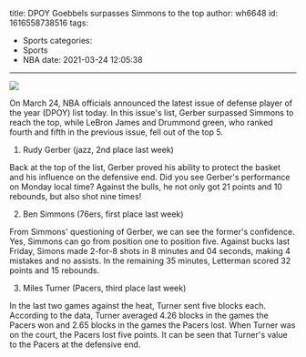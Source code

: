 title: DPOY  Goebbels surpasses Simmons to the top
author: wh6648
id: 1616558738516
tags: 
- Sports
categories: 
- Sports
- NBA
date: 2021-03-24 12:05:38
---
![](https://p1.itc.cn/images01/20210324/0d5a93082adf456c94db36f2c34bad46.jpeg)


On March 24, NBA officials announced the latest issue of defense player of the year (DPOY) list today. In this issue's list, Gerber surpassed Simmons to reach the top, while LeBron James and Drummond green, who ranked fourth and fifth in the previous issue, fell out of the top 5.

1. Rudy Gerber (jazz, 2nd place last week)

Back at the top of the list, Gerber proved his ability to protect the basket and his influence on the defensive end. Did you see Gerber's performance on Monday local time? Against the bulls, he not only got 21 points and 10 rebounds, but also shot nine times!

2. Ben Simmons (76ers, first place last week)

From Simmons' questioning of Gerber, we can see the former's confidence. Yes, Simmons can go from position one to position five. Against bucks last Friday, Simons made 2-for-8 shots in 8 minutes and 04 seconds, making 4 mistakes and no assists. In the remaining 35 minutes, Letterman scored 32 points and 15 rebounds.

3. Miles Turner (Pacers, third place last week)

In the last two games against the heat, Turner sent five blocks each. According to the data, Turner averaged 4.26 blocks in the games the Pacers won and 2.65 blocks in the games the Pacers lost. When Turner was on the court, the Pacers lost five points. It can be seen that Turner's value to the Pacers at the defensive end.

